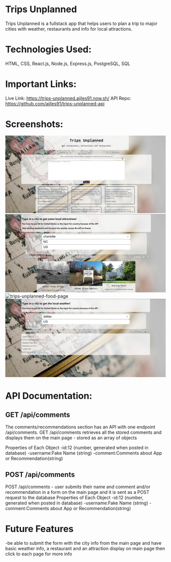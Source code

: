 # Trips Unplanned
Trips Unplanned is a fullstack app that helps users to plan a trip to major cities with weather, restaurants and info for local attractions.

# Technologies Used:
HTML, CSS, React.js, Node.js, Express.js, PostgreSQL, SQL

# Important Links:
Live Link: https://trips-unplanned.ajiles91.now.sh/
API Repo: https://github.com/ajiles91/trips-unplanned-api

# Screenshots:
![trips-unplanned-main-page](screenshots/trips-unplanned-main-page.jpg)
![trips-unplanned-attractions-page](screenshots/trips-unplanned-attractions-page.jpg)
![trips-unplanned-food-page](screenshots/trips-unplanned-food-page.jpg)
![trips-unplanned-weather-page](screenshots/trips-unplanned-weather-page.jpg)

# API Documentation:

## GET /api/comments
The comments/recommendations section has an API with one endpoint /api/comments.  GET /api/comments retrieves all the stored comments and displays them on the main page - stored as an array of objects

Properties of Each Object
-id:12 (number, generated when posted in database)
-username:Fake Name (string)
-comment:Comments about App or Recommendation(string)
## POST /api/comments
POST /api/comments - user submits their name and comment and/or recommendation in a form on the main page and it is sent as a POST request to the database
Properties of Each Object
-id:12 (number, generated when posted in database)
-username:Fake Name (string)
-comment:Comments about App or Recommendation(string)

# Future Features
-be able to submit the form with the city info from the main page and have basic weather info, a restaurant and an attraction display on main page then click to each page for more info

